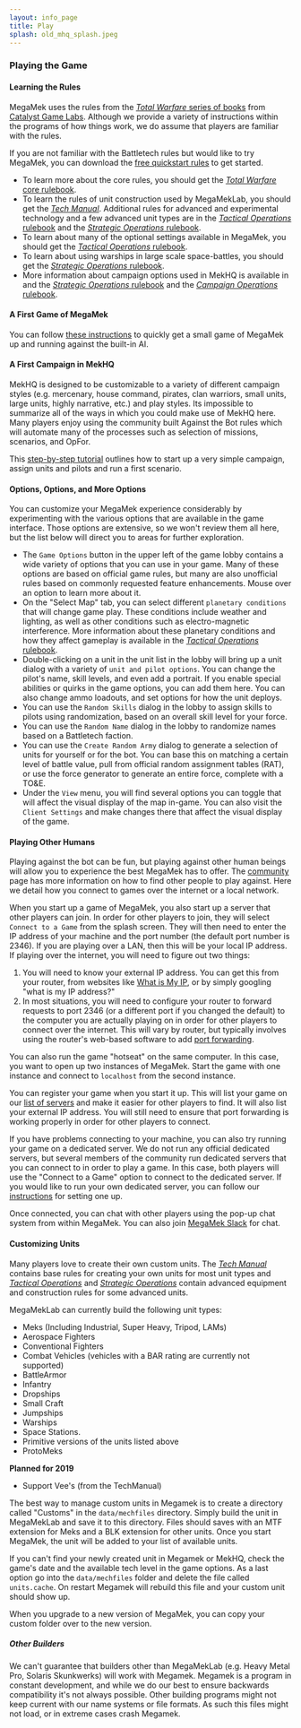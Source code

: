 ```yaml
---
layout: info_page
title: Play
splash: old_mhq_splash.jpeg
---
```


### Playing the Game

#### Learning the Rules

MegaMek uses the rules from the [*Total Warfare* series of books](https://bg.battletech.com/books/core_rulebooks/) from [Catalyst Game Labs](https://www.catalystgamelabs.com/). Although we provide a variety of instructions within the programs of how things work, we do assume that players are familiar with the rules.

If you are not familiar with the Battletech rules but would like to try MegaMek, you can download the [free quickstart rules](http://bg.battletech.com/wp-content/uploads/2011/10/BattleTechQuick-Start-Rules.pdf?x64300) to get started.

- To learn more about the core rules, you should get the [*Total Warfare* core rulebook](https://bg.battletech.com/?wpsc-product=total-warfare).
- To learn the rules of unit construction used by MegaMekLab, you should get the [*Tech Manual*](https://bg.battletech.com/?wpsc-product=1095-2). Additional rules for advanced and experimental technology and a few advanced unit types are in the [*Tactical Operations* rulebook](https://bg.battletech.com/?wpsc-product=tactical-operations) and the [*Strategic Operations* rulebook](https://bg.battletech.com/?wpsc-product=strategic-operations).
- To learn about many of the optional settings available in MegaMek, you should get the [*Tactical Operations* rulebook](https://bg.battletech.com/?wpsc-product=tactical-operations).
- To learn about using warships in large scale space-battles, you should get the [*Strategic Operations* rulebook](https://bg.battletech.com/?wpsc-product=strategic-operations).
- More information about campaign options used in MekHQ is available in and the [*Strategic Operations* rulebook](https://bg.battletech.com/?wpsc-product=strategic-operations) and the [*Campaign Operations* rulebook](https://bg.battletech.com/?wpsc-product=campaign-operations).

#### A First Game of MegaMek

You can follow [these instructions](wiki/first_game_mm.html) to quickly get a small game of MegaMek up and running against the built-in AI.

#### A First Campaign in MekHQ

MekHQ is designed to be customizable to a variety of different campaign styles (e.g. mercenary, house command, pirates, clan warriors, small units, large units, highly narrative, etc.) and play styles. Its impossible to summarize all of the ways in which you could make use of MekHQ here. Many players enjoy using the community built Against the Bot rules which will automate many of the processes such as selection of missions, scenarios, and OpFor.

This [step-by-step tutorial](wiki/first_campaign_mhq.html) outlines how to start up a very simple campaign, assign units and pilots and run a first scenario.

#### Options, Options, and More Options

You can customize your MegaMek experience considerably by experimenting with the various options that are available in the game interface. Those options are extensive, so we won't review them all here, but the list below will direct you to areas for further exploration.

- The `Game Options` button in the upper left of the game lobby contains a wide variety of options that you can use in your game. Many of these options are based on official game rules, but many are also unofficial rules based on commonly requested feature enhancements. Mouse over an option to learn more about it.
- On the "Select Map" tab, you can select different `planetary conditions` that will change game play. These conditions include weather and lighting, as well as other conditions such as electro-magnetic interference. More information about these planetary conditions and how they affect gameplay is available in the [*Tactical Operations* rulebook](https://bg.battletech.com/?wpsc-product=tactical-operations).
- Double-clicking on a unit in the unit list in the lobby will bring up a unit dialog with a variety of `unit and pilot options`. You can change the pilot's name, skill levels, and even add a portrait. If you enable special abilities or quirks in the game options, you can add them here. You can also change ammo loadouts, and set options for how the unit deploys.
- You can use the `Random Skills` dialog in the lobby to assign skills to pilots using randomization, based on an overall skill level for your force.
- You can use the `Random Name` dialog in the lobby to randomize names based on a Battletech faction.
- You can use the `Create Random Army` dialog to generate a selection of units for yourself or for the bot. You can base this on matching a certain level of battle value, pull from official random assignment tables (RAT), or use the force generator to generate an entire force, complete with a TO&E.
- Under the `View` menu, you will find several options you can toggle that will affect the visual display of the map in-game. You can also visit the `Client Settings` and make changes there that affect the visual display of the game.

#### Playing Other Humans

Playing against the bot can be fun, but playing against other human beings will allow you to experience the best MegaMek has to offer. The [community](community.html) page has more information on how to find other people to play against. Here we detail how you connect to games over the internet or a local network.

When you start up a game of MegaMek, you also start up a server that other players can join. In order for other players to join, they will select `Connect to a Game` from the splash screen. They will then need to enter the IP address of your machine and the port number (the default port number is 2346). If you are playing over a LAN, then this will be your local IP address. If playing over the internet, you will need to figure out two things:

1. You will need to know your external IP address. You can get this from your router, from websites like [What is My IP](https://www.whatismyip.com/), or by simply googling "what is my IP address?"
2. In most situations, you will need to configure your router to forward requests to port 2346 (or a different port if you changed the default) to the computer you are actually playing on in order for other players to connect over the internet. This will vary by router, but typically involves using the router's web-based software to add [port forwarding](https://portforward.com/).

You can also run the game "hotseat" on the same computer. In this case, you want to open up two instances of MegaMek. Start the game with one instance and connect to `localhost` from the second instance.

You can register your game when you start it up. This will list your game on our [list of servers](servers.html) and make it easier for other players to find. It will also list your external IP address. You will still need to ensure that port forwarding is working properly in order for other players to connect.

If you have problems connecting to your machine, you can also try running your game on a dedicated server. We do not run any official dedicated servers, but several members of the community run dedicated servers that you can connect to in order to play a game. In this case, both players will use the "Connect to a Game" option to connect to the dedicated server. If you would like to run your own dedicated server, you can follow our [instructions](wiki/ded_servers.html) for setting one up.

Once connected, you can chat with other players using the pop-up chat system from within MegaMek. You can also join [MegaMek Slack](https://join.slack.com/t/megamek-public/shared_invite/enQtMzU1MTE1MDA2MTM0LWQ1YTMwN2Y5NTY0MDc4ZmU0NDNkNzE3ZDY0YWE1ZjE3MzJmYjdjODc4NTI3YzhjOGE0YjI4NWRmMjFiY2ZlZGY) for chat. 

#### Customizing Units

Many players love to create their own custom units. The [*Tech Manual*](https://bg.battletech.com/?wpsc-product=1095-2) contains base rules for creating your own units for most unit types and [*Tactical Operations*](https://bg.battletech.com/?wpsc-product=tactical-operations) and [*Strategic Operations*](https://bg.battletech.com/?wpsc-product=strategic-operations) contain advanced equipment and construction rules for some advanced units.

MegaMekLab can currently build the following unit types:

* Meks (Including Industrial, Super Heavy, Tripod, LAMs)
* Aerospace Fighters
* Conventional Fighters
* Combat Vehicles (vehicles with a BAR rating are currently not supported)
* BattleArmor
* Infantry
* Dropships
* Small Craft
* Jumpships
* Warships
* Space Stations.
* Primitive versions of the units listed above
* ProtoMeks

**Planned for 2019**
* Support Vee's (from the TechManual)

The best way to manage custom units in Megamek is to create a directory called "Customs" in the `data/mechfiles` directory. Simply build the unit in MegaMekLab and save it to this directory. Files  should saves with an MTF extension for Meks and a BLK extension for other units.  Once you start MegaMek, the unit will be added to your list of available units.

If you can't find your newly created unit in Megamek or MekHQ, check the game's date and the available tech level in the game options. As a last option go into the `data/mechfiles` folder and delete the file called `units.cache`. On restart Megamek will rebuild this file and your custom unit should show up.

When you upgrade to a new version of MegaMek, you can copy your custom folder over to the new version.

##### Other Builders

We can't guarantee that builders other than MegaMekLab (e.g. Heavy Metal Pro, Solaris Skunkwerks) will work with Megamek.  Megamek is a program in constant development, and while we do our best to ensure backwards compatibility it's not always possible.  Other building programs might not keep current with our name systems or file formats. As such this files might not load, or in extreme cases crash Megamek.
